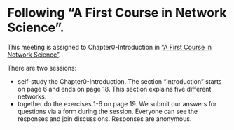 # Following “A First Course in Network Science”.

This meeting is assigned to Chapter0-Introduction in
[“A First Course in Network Science”](https://cambridgeuniversitypress.github.io/FirstCourseNetworkScience/).

There are two sessions:

- self-study the Chapter0-Introduction.
The section “Introduction” starts on page 6 and ends on page 18. This section explains five different networks.
- together do the exercises 1-6 on page 19. We submit our answers for questions via a form during the session.
Everyone can see the responses and join discussions. Responses are anonymous.
